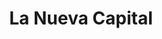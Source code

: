 ---
title: "La Nueva Capital"
url: /ciudad-autonoma-de-buenos-aires/la-nueva-capital/
shop: panadería
---